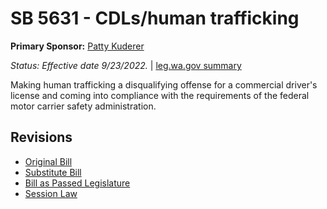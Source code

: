 # SB 5631 - CDLs/human trafficking
**Primary Sponsor:** [Patty Kuderer](/person/leg/patty.kuderer.md)

*Status: Effective date 9/23/2022.* | [leg.wa.gov summary](https://app.leg.wa.gov/billsummary?BillNumber=5631&Year=2021)

Making human trafficking a disqualifying offense for a commercial driver's license and coming into compliance with the requirements of the federal motor carrier safety administration.

## Revisions
* [Original Bill](1/)
* [Substitute Bill](S/)
* [Bill as Passed Legislature](S.PL/)
* [Session Law](S.SL/)